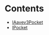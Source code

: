 

# Contents
- [IAavev3Pocket](IAAVEv3Pocket.sol/interface.IAavev3Pocket.md)
- [IPocket](IPocket.sol/interface.IPocket.md)
